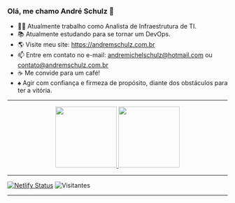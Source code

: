 ### Olá, me chamo André Schulz 👋


- 👨‍💻 Atualmente trabalho como Analista de Infraestrutura de TI.
- 📚 Atualmente estudando para se tornar um DevOps.
- 🌎 Visite meu site: <a>https://andremschulz.com.br</a> 
- 📫 Entre em contato no e-mail: andremichelschulz@hotmail.com ou contato@andremschulz.com.br
- ☕ Me convide para um café! 
-  ♠ Agir com confiança e firmeza de propósito, diante dos obstáculos para ter a vitória.
<hr>

<div align="center">
  <a href="https://github.com/andremschulz/">
  <img height="140em" src="https://github-readme-stats.vercel.app/api?username=andremschulz&show_icons=true&theme=dark&include_all_commits=true&count_private=true"/>
  <img height="140em" src="https://github-readme-stats.vercel.app/api/top-langs/?username=andremschulz&layout=compact&langs_count=7&theme=dark"/>
</div>
  <hr>
  
  [![Netlify Status](https://api.netlify.com/api/v1/badges/cdfcd321-55f1-4ace-ad2a-60ce3c1ecf6f/deploy-status)](https://app.netlify.com/sites/bright-wisp-37ad76/deploys)
  ![Visitantes](https://page-views.glitch.me/badge?page_id=andremschulz)
  <hr>
